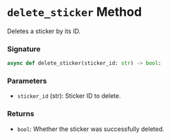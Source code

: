 # `delete_sticker` Method

Deletes a sticker by its ID.

### Signature

```python
async def delete_sticker(sticker_id: str) -> bool:
```

### Parameters

- `sticker_id` (str): Sticker ID to delete.

### Returns

- `bool`: Whether the sticker was successfully deleted.
